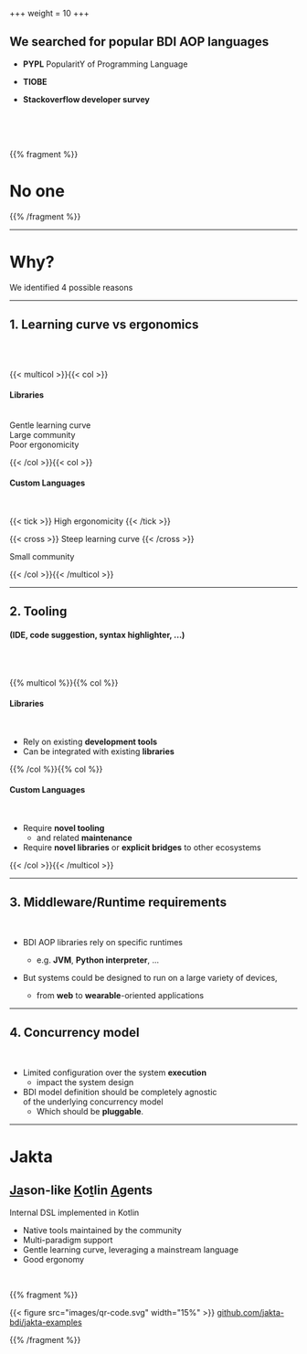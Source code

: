 +++
weight = 10
+++

## We searched for popular BDI AOP languages

* **PYPL** PopularitY of Programming Language [<i class="fa-solid fa-arrow-up-right-from-square fa-xs"></i>](https://pypl.github.io/PYPL.html)

* **TIOBE** [<i class="fa-solid fa-arrow-up-right-from-square fa-xs"></i>](https://www.tiobe.com/tiobe-index/)

* **Stackoverflow developer survey** [<i class="fa-solid fa-arrow-up-right-from-square fa-xs"></i>](https://survey.stackoverflow.co/2023/#most-popular-technologies-language-prof)

<br>
<br>
<br>

{{% fragment %}}

# No one <i class="fa-regular fa-face-frown"></i>

{{% /fragment %}}

---

# Why?

We identified 4 possible reasons

---

## 1. Learning curve vs ergonomics
<br>
<br>

{{< multicol >}}{{< col >}}

<h4> Libraries </h4>
<br>

<div>
<i class="fa-solid fa-check" style="color: green;"></i>
Gentle learning curve
</div>

<div>
<i class="fa-solid fa-check" style="color: green;"></i>
Large community
</div>

<div>
<i class="fa-solid fa-xmark" style="color: red;"></i>
Poor ergonomicity
</div>

{{< /col >}}{{< col >}}

<h4> Custom Languages </h4>
<br>

{{< tick >}}
High ergonomicity
{{< /tick >}}

{{< cross >}}
Steep learning curve
{{< /cross >}}

<div>
<i class="fa-solid fa-xmark" style="color: red;"></i>
Small community
</div>

{{< /col >}}{{< /multicol >}}

<!-- {{% fragment %}}
**AOP libraries** provide low ergonomics:
<br>
non-experienced users find difficulties to describe AOP entities
{{% /fragment %}}

{{% fragment %}}
vs
{{% /fragment %}}

{{% fragment %}}
**Custom Languages** have a steeper learning curve,
<br>
due to the custom syntax
{{% /fragment %}} -->

---

## 2. Tooling
#### (IDE, code suggestion, syntax highlighter, ...)
<br>
<br>

{{% multicol %}}{{% col %}}

<h4> Libraries </h4>
<br>

* Rely on existing **development tools**
* Can be integrated with existing **libraries**

{{% /col %}}{{% col %}}

<h4> Custom Languages </h4>
<br>

* Require **novel tooling**
    * and related **maintenance**
* Require **novel libraries** or **explicit bridges** to other ecosystems

{{< /col >}}{{< /multicol >}}

---

## 3. Middleware/Runtime requirements
<br>

* BDI AOP libraries rely on specific runtimes
    * e.g. **JVM**, **Python interpreter**, ...

* But systems could be designed to run on a large variety of devices, 
    * from **web** to **wearable**-oriented applications 

---

## 4. Concurrency model
<br>

* Limited configuration over the system **execution**
    * impact the system design
* BDI model definition should be completely agnostic<br>of the underlying concurrency model
    * Which should be **pluggable**.

---

# Jakta
## <u>Ja</u>son-like <u>K</u>o<u>t</u>lin <u>A</u>gents

Internal DSL implemented in Kotlin

* Native tools maintained by the community
* Multi-paradigm support
* Gentle learning curve, leveraging a mainstream language
* Good ergonomy

<br>

{{% fragment %}}

{{< figure src="images/qr-code.svg" width="15%" >}}
[github.com/jakta-bdi/jakta-examples](https://github.com/jakta-bdi/jakta-examples)

{{% /fragment %}}
